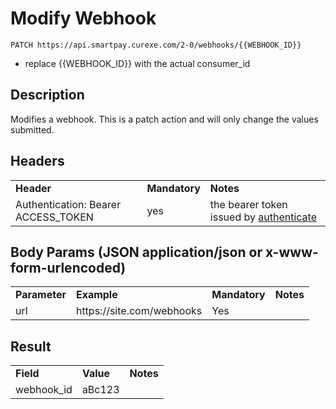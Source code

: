 # Modify Webhook

~~~
PATCH https://api.smartpay.curexe.com/2-0/webhooks/{{WEBHOOK_ID}}
~~~
* replace {{WEBHOOK_ID}} with the actual consumer_id

## Description

Modifies a webhook.  This is a patch action and will only change the values submitted.

## Headers

<table>
  <tr>
    <td><b>Header</b></td>
    <td><b>Mandatory</b></td>
    <td><b>Notes</b></td>
  </tr>
  <tr>
    <td>Authentication: Bearer ACCESS_TOKEN</td>
    <td>yes</td>
    <td>the bearer token issued by <a href="..\authenticate\authenticate.md">authenticate</a></td>
  </tr>
</table>

## Body Params (JSON application/json or x-www-form-urlencoded)

<table>
  <tr>
    <td><b>Parameter</b></td>
    <td><b>Example</b></td>
    <td><b>Mandatory</b></td>
    <td><b>Notes</b></td>
  </tr>
  <tr>
    <td>url</td>
    <td>https://site.com/webhooks</td>
    <td>Yes</td>
    <td></td>
  </tr>
</table>

## Result

<table>
  <tr>
    <td><b>Field</b></td>
    <td><b>Value</b></td>
    <td><b>Notes</b></td>
  </tr>
  <tr>
    <td>webhook_id</td>
    <td>aBc123</td>
    <td></td>
  </tr>
</table>

